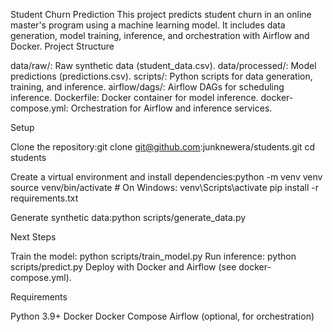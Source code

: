 Student Churn Prediction
This project predicts student churn in an online master's program using a machine learning model. It includes data generation, model training, inference, and orchestration with Airflow and Docker.
Project Structure

data/raw/: Raw synthetic data (student_data.csv).
data/processed/: Model predictions (predictions.csv).
scripts/: Python scripts for data generation, training, and inference.
airflow/dags/: Airflow DAGs for scheduling inference.
Dockerfile: Docker container for model inference.
docker-compose.yml: Orchestration for Airflow and inference services.

Setup

Clone the repository:git clone git@github.com:junknewera/students.git
cd students


Create a virtual environment and install dependencies:python -m venv venv
source venv/bin/activate  # On Windows: venv\Scripts\activate
pip install -r requirements.txt


Generate synthetic data:python scripts/generate_data.py



Next Steps

Train the model: python scripts/train_model.py
Run inference: python scripts/predict.py
Deploy with Docker and Airflow (see docker-compose.yml).

Requirements

Python 3.9+
Docker
Docker Compose
Airflow (optional, for orchestration)

